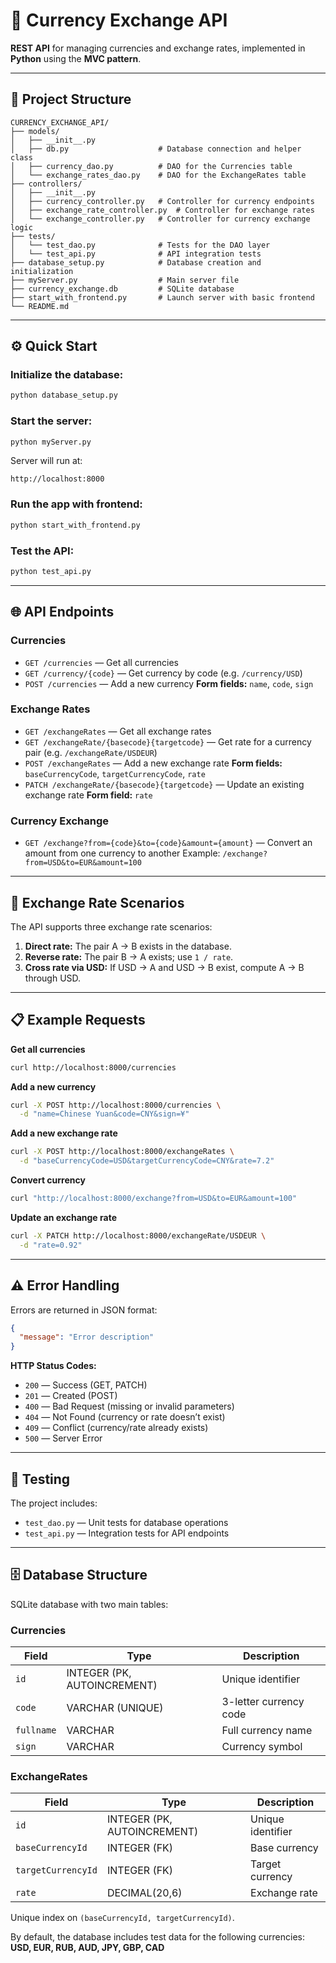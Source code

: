
# 💱 Currency Exchange API

**REST API** for managing currencies and exchange rates, implemented in **Python** using the **MVC pattern**.

---

## 📁 Project Structure

```
CURRENCY_EXCHANGE_API/
├── models/
│   ├── __init__.py
│   ├── db.py                    # Database connection and helper class
│   ├── currency_dao.py          # DAO for the Currencies table
│   └── exchange_rates_dao.py    # DAO for the ExchangeRates table
├── controllers/
│   ├── __init__.py
│   ├── currency_controller.py   # Controller for currency endpoints
│   ├── exchange_rate_controller.py  # Controller for exchange rates
│   └── exchange_controller.py   # Controller for currency exchange logic
├── tests/
│   └── test_dao.py              # Tests for the DAO layer
│   └── test_api.py              # API integration tests
├── database_setup.py            # Database creation and initialization
├── myServer.py                  # Main server file
├── currency_exchange.db         # SQLite database
├── start_with_frontend.py       # Launch server with basic frontend
└── README.md
```

---

## ⚙️ Quick Start

### Initialize the database:

```bash
python database_setup.py
```

### Start the server:

```bash
python myServer.py
```

Server will run at:

```
http://localhost:8000
```

### Run the app with frontend:

```bash
python start_with_frontend.py
```

### Test the API:

```bash
python test_api.py
```

---

## 🌐 API Endpoints

### **Currencies**

* `GET /currencies` — Get all currencies
* `GET /currency/{code}` — Get currency by code (e.g. `/currency/USD`)
* `POST /currencies` — Add a new currency
  **Form fields:** `name`, `code`, `sign`

### **Exchange Rates**

* `GET /exchangeRates` — Get all exchange rates
* `GET /exchangeRate/{basecode}{targetcode}` — Get rate for a currency pair (e.g. `/exchangeRate/USDEUR`)
* `POST /exchangeRates` — Add a new exchange rate
  **Form fields:** `baseCurrencyCode`, `targetCurrencyCode`, `rate`
* `PATCH /exchangeRate/{basecode}{targetcode}` — Update an existing exchange rate
  **Form field:** `rate`

### **Currency Exchange**

* `GET /exchange?from={code}&to={code}&amount={amount}` — Convert an amount from one currency to another
  Example: `/exchange?from=USD&to=EUR&amount=100`

---

## 🔁 Exchange Rate Scenarios

The API supports three exchange rate scenarios:

1. **Direct rate:** The pair A → B exists in the database.
2. **Reverse rate:** The pair B → A exists; use `1 / rate`.
3. **Cross rate via USD:** If USD → A and USD → B exist, compute A → B through USD.

---

## 📋 Example Requests

**Get all currencies**

```bash
curl http://localhost:8000/currencies
```

**Add a new currency**

```bash
curl -X POST http://localhost:8000/currencies \
  -d "name=Chinese Yuan&code=CNY&sign=¥"
```

**Add a new exchange rate**

```bash
curl -X POST http://localhost:8000/exchangeRates \
  -d "baseCurrencyCode=USD&targetCurrencyCode=CNY&rate=7.2"
```

**Convert currency**

```bash
curl "http://localhost:8000/exchange?from=USD&to=EUR&amount=100"
```

**Update an exchange rate**

```bash
curl -X PATCH http://localhost:8000/exchangeRate/USDEUR \
  -d "rate=0.92"
```

---

## ⚠️ Error Handling

Errors are returned in JSON format:

```json
{
  "message": "Error description"
}
```

**HTTP Status Codes:**

* `200` — Success (GET, PATCH)
* `201` — Created (POST)
* `400` — Bad Request (missing or invalid parameters)
* `404` — Not Found (currency or rate doesn’t exist)
* `409` — Conflict (currency/rate already exists)
* `500` — Server Error

---

## 🧪 Testing

The project includes:

* `test_dao.py` — Unit tests for database operations
* `test_api.py` — Integration tests for API endpoints

---

## 🗄 Database Structure

SQLite database with two main tables:

### **Currencies**

| Field      | Type                        | Description            |
| ---------- | --------------------------- | ---------------------- |
| `id`       | INTEGER (PK, AUTOINCREMENT) | Unique identifier      |
| `code`     | VARCHAR (UNIQUE)            | 3-letter currency code |
| `fullname` | VARCHAR                     | Full currency name     |
| `sign`     | VARCHAR                     | Currency symbol        |

### **ExchangeRates**

| Field              | Type                        | Description       |
| ------------------ | --------------------------- | ----------------- |
| `id`               | INTEGER (PK, AUTOINCREMENT) | Unique identifier |
| `baseCurrencyId`   | INTEGER (FK)                | Base currency     |
| `targetCurrencyId` | INTEGER (FK)                | Target currency   |
| `rate`             | DECIMAL(20,6)               | Exchange rate     |

Unique index on `(baseCurrencyId, targetCurrencyId)`.

By default, the database includes test data for the following currencies:
**USD, EUR, RUB, AUD, JPY, GBP, CAD**
